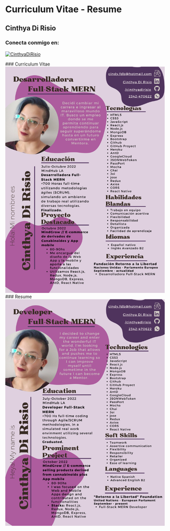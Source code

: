 # Curriculum Vitae - Resume
## Cinthya Di Risio
<h3 align="left">Conecta conmigo en:</h3>
<p align="left">
<a href="https://www.linkedin.com/in/cinthya-dirisio" target="blank"><img align="center" src="https://raw.githubusercontent.com/rahuldkjain/github-profile-readme-generator/master/src/images/icons/Social/linked-in-alt.svg" alt="CinthyaDiRisio" height="30" width="40" Target="_blank" /></a>
</p>
### Curriculum Vitae
<img  src='./Español.png' with='100%'/>
### Resume
<img  src='./English.png' with='100%'/>
